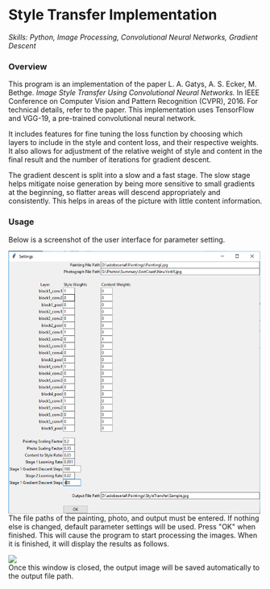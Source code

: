 # Style Transfer Implementation
*Skills: Python, Image Processing, Convolutional Neural Networks, Gradient Descent*

### Overview
This program is an implementation of the paper L. A. Gatys, A. S. Ecker, M. Bethge. *Image Style Transfer Using Convolutional Neural Networks.* In IEEE Conference on Computer Vision and Pattern Recognition (CVPR), 2016. For technical details, refer to the paper. This implementation uses TensorFlow and VGG-19, a pre-trained convolutional neural network.

It includes features for fine tuning the loss function by choosing which layers to include in the style and content loss, and their respective weights. It also allows for adjustment of the relative weight of style and content in the final result and the number of iterations for gradient descent. 

The gradient descent is split into a slow and a fast stage. The slow stage helps mitigate noise generation by being more sensitive to small gradients at the beginning, so flatter areas will descend appropriately and consistently. This helps in areas of the picture with little content information.

### Usage
Below is a screenshot of the user interface for parameter setting.

<img align="left" src="images/Screenshot.jpg" width="500">

The file paths of the painting, photo, and output must be entered. If nothing else is changed, default parameter settings will be used. Press "OK" when finished. This will cause the program to start processing the images. When it is finished, it will display the results as follows.

<img align="left" src="images/OutputScreenshot.jpg" width="1000">

Once this window is closed, the output image will be saved automatically to the output file path.


